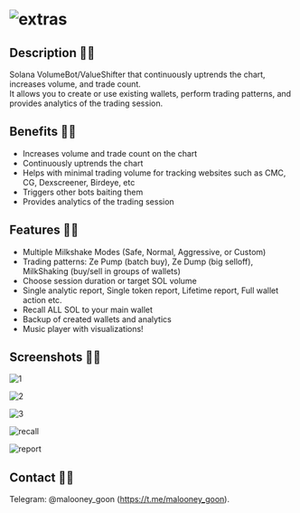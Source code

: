 # ![extras](https://github.com/user-attachments/assets/dffc4a82-d949-4810-bf33-e532a7ee6d2a)

## Description 🥤🍼

Solana VolumeBot/ValueShifter that continuously uptrends the chart, increases volume, and trade count.\
It allows you to create or use existing wallets, perform trading patterns, and provides analytics of the trading session.

## Benefits 🥤🍼

- Increases volume and trade count on the chart
- Continuously uptrends the chart
- Helps with minimal trading volume for tracking websites such as CMC, CG, Dexscreener, Birdeye, etc
- Triggers other bots baiting them
- Provides analytics of the trading session

## Features 🥤🍼

- Multiple Milkshake Modes (Safe, Normal, Aggressive, or Custom)
- Trading patterns: Ze Pump (batch buy), Ze Dump (big selloff), MilkShaking (buy/sell in groups of wallets)
- Choose session duration or target SOL volume
- Single analytic report, Single token report, Lifetime report, Full wallet action etc.
- Recall ALL SOL to your main wallet
- Backup of created wallets and analytics
- Music player with visualizations!

## Screenshots 🥤🍼

![1](https://github.com/user-attachments/assets/43870d66-6db1-44f8-9b95-dbadb70cd2e3)

![2](https://github.com/user-attachments/assets/d2ee1269-bbd8-45e4-bae4-bc1b8f9414db)

![3](https://github.com/user-attachments/assets/1b53d151-1bfe-4a15-94c4-f57177250db9)

![recall](https://github.com/user-attachments/assets/c6849ca4-80d2-4f8e-8d70-f946c12171ba)

![report](https://github.com/user-attachments/assets/d0cec327-74d4-439e-9f0b-151fa808f0f4)


## Contact 🥤🍼

Telegram: @malooney_goon (https://t.me/malooney_goon).
